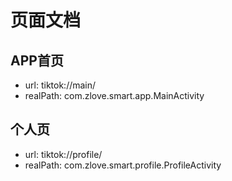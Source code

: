 # 页面文档

## APP首页
- url: tiktok://main/
- realPath: com.zlove.smart.app.MainActivity

## 个人页
- url: tiktok://profile/
- realPath: com.zlove.smart.profile.ProfileActivity

